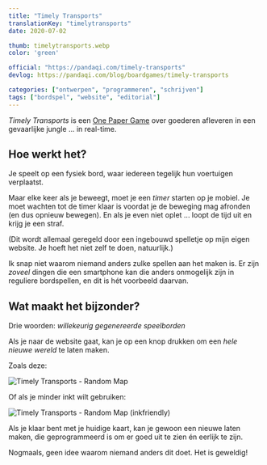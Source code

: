 ```yaml
---
title: "Timely Transports"
translationKey: "timelytransports"
date: 2020-07-02

thumb: timelytransports.webp
color: 'green'

official: "https://pandaqi.com/timely-transports"
devlog: https://pandaqi.com/blog/boardgames/timely-transports

categories: ["ontwerpen", "programmeren", "schrijven"]
tags: ["bordspel", "website", "editorial"]
---
```


_Timely Transports_ is een [One Paper Game](/nl/ontwerpen/bordspel/one-paper-games) over goederen afleveren in een gevaarlijke jungle ... in real-time.

## Hoe werkt het?
Je speelt op een fysiek bord, waar iedereen tegelijk hun voertuigen verplaatst.

Maar elke keer als je beweegt, moet je een _timer_ starten op je mobiel. Je moet wachten tot de timer klaar is voordat je de beweging mag afronden (en dus opnieuw bewegen). En als je even niet oplet ... loopt de tijd uit en krijg je een straf.

(Dit wordt allemaal geregeld door een ingebouwd spelletje op mijn eigen website. Je hoeft het niet zelf te doen, natuurlijk.)

Ik snap niet waarom niemand anders zulke spellen aan het maken is. Er zijn _zoveel_ dingen die een smartphone kan die anders onmogelijk zijn in reguliere bordspellen, en dit is hét voorbeeld daarvan.

## Wat maakt het bijzonder?
Drie woorden: _willekeurig gegenereerde speelborden_

Als je naar de website gaat, kan je op een knop drukken om een _hele nieuwe wereld_ te laten maken.

Zoals deze:

![Timely Transports - Random Map](timelytransports-map1.webp)

Of als je minder inkt wilt gebruiken:

![Timely Transports - Random Map (inkfriendly)](timelytransports-map2.webp)

Als je klaar bent met je huidige kaart, kan je gewoon een nieuwe laten maken, die geprogrammeerd is om er goed uit te zien én eerlijk te zijn.

Nogmaals, geen idee waarom niemand anders dit doet. Het is geweldig!